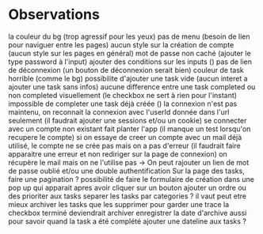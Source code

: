 # Observations

la couleur du bg (trop agressif pour les yeux)
pas de menu (besoin de lien pour naviguer entre les pages)
aucun style sur la création de compte (aucun style sur les pages en général)
mot de passe non caché (ajouter le type password à l'input)
ajouter des conditions sur les inputs ()
pas de lien de déconnexion (un bouton de déconnexion serait bien)
couleur de task horrible (comme le bg)
possibilite d'ajouter une task vide (aucun interet a ajouter une task sans infos)
aucune difference entre une task completed ou non completed visuellement (le checkbox ne sert à rien pour l'instant)
impossible de completer une task déjà créée ()
la connexion n'est pas maintenu, on reconnait la connexion avec l'userId donnée dans l'url seulement (il faudrait ajouter une sessions et/ou un cookie)
se connecter avec un compte non existant fait planter l'app (il manque un test lorsqu'on recupere le compte)
si on essaye de creer un compte avec un mail déjà utilisé, le compte ne se crée pas mais on a pas d'erreur (il faudrait faire apparaitre une erreur et non rediriger sur la page de connexion)
on récupère le mail mais on ne l'utilise pas -> On peut rajouter un lien de mot de passe oublié et/ou une double authentification
Sur la page des tasks, faire une pagination ?
possibilité de faire le formulaire de création dans une pop up qui apparait apres avoir cliquer sur un bouton
ajouter un ordre ou des prioriter aux tasks
separer les tasks par categories ?
il vaut peut etre mieux archiver les tasks que les supprimer pour garder une trace
la checkbox terminé deviendrait archiver
enregistrer la date d'archive aussi pour savoir quand la task a été complété
ajouter une dateline aux tasks ?
